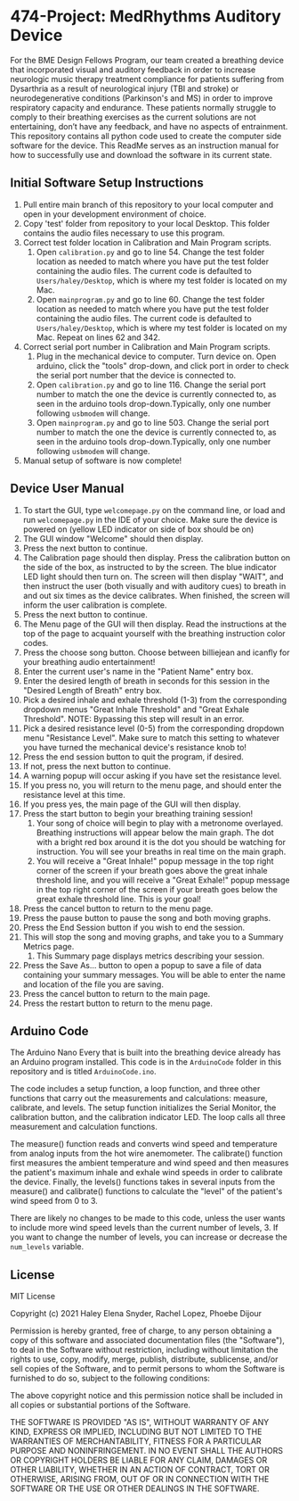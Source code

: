 # 474-Project: MedRhythms Auditory Device
For the BME Design Fellows Program, our team created a breathing device that 
incorporated visual and auditory feedback in order to increase neurologic music 
therapy treatment compliance for patients suffering from Dysarthria as a result
of neurological injury (TBI and stroke) or neurodegenerative conditions 
(Parkinson's and MS) in order to improve respiratory capacity and endurance. 
These patients normally struggle to comply to their breathing exercises as the
current solutions are not entertaining, don’t have any feedback, and have no 
aspects of entrainment. This repository contains all python code used to create 
the computer side software for the device. This ReadMe serves as an instruction
manual for how to successfully use and download the software in its current state.

## Initial Software Setup Instructions
1. Pull entire main branch of this repository to your local computer and open 
in your development environment of choice. 
2. Copy 'test' folder from repository to your local Desktop. This folder contains 
the audio files necessary to use this program.
3. Correct test folder location in Calibration and Main Program scripts.
    1. Open `calibration.py` and go to line 54. Change the test folder location
    as needed to match where you have put the test folder containing the audio
       files. The current code is defaulted to `Users/haley/Desktop`, which is
       where my test folder is located on my Mac. 
   2. Open `mainprogram.py` and go to line 60. Change the test folder location
    as needed to match where you have put the test folder containing the audio
       files. The current code is defaulted to `Users/haley/Desktop`, which is
       where my test folder is located on my Mac. Repeat on lines 62 and 342. 
4. Correct serial port number in Calibration and Main Program scripts.
    1. Plug in the mechanical device to computer. Turn device on. Open arduino,
       click the "tools" drop-down, and click port in order to check the serial 
       port number that the device is connected to. 
   2. Open `calibration.py` and go to line 116. Change the serial port number to 
      match the one the device is currently connected to, as seen in the 
      arduino tools drop-down.Typically, only one number following `usbmodem`
      will change. 
   3. Open `mainprogram.py` and go to line 503. Change the serial port number to 
      match the one the device is currently connected to, as seen in the 
      arduino tools drop-down.Typically, only one number following `usbmodem`
      will change.
5. Manual setup of software is now complete!

## Device User Manual
1. To start the GUI, type `welcomepage.py`
   on the command line, or load and run `welcomepage.py` in the IDE
   of your choice. Make sure the device is powered on (yellow LED indicator on
   side of box should be on)
2. The GUI window "Welcome" should then display.
3. Press the next button to continue.
4. The Calibration page should then display. Press the calibration button on 
   the side of the box, as instructed to by the screen. The blue indicator LED
   light should then turn on. The screen will then display "WAIT", and then
   instruct the user (both visually and with auditory cues) to breath in and out
   six times as the device calibrates. When finished, the screen will inform 
   the user calibration is complete. 
5. Press the next button to continue.
6. The Menu page of the GUI will then display. Read the instructions at the top
of the page to acquaint yourself with the breathing instruction color codes.
7. Press the choose song button. Choose between billiejean and icanfly for your
breathing audio entertainment!
8. Enter the current user's name in the "Patient Name" entry box.
9. Enter the desired length of breath in seconds for this session in the 
   "Desired Length of Breath" entry box.
9. Pick a desired inhale and exhale threshold (1-3) from the corresponding 
dropdown menus "Great Inhale Threshold" and "Great Exhale Threshold". NOTE: Bypassing
   this step will result in an error. 
10. Pick a desired resistance level (0-5) from the corresponding 
dropdown menu "Resistance Level". Make sure to match this setting to whatever 
    you have turned the mechanical device's resistance knob to!
11. Press the end session button to quit the program, if desired.  
11. If not, press the next button to continue.
12. A warning popup will occur asking if you have set the resistance level. 
13. If you press no, you will return to the menu page, and should enter the 
resistance level at this time.
14. If you press yes, the main page of the GUI will then display. 
15. Press the start button to begin your breathing training session!
    1. Your song of choice will begin to play with a metronome overlayed. 
       Breathing instructions will appear below the main graph. The dot with a 
       bright red box around it is the dot you should be watching for instruction. 
       You will see your breaths in real time on the main graph. 
    2. You will receive a "Great Inhale!" popup message in the top right corner
       of the screen if your breath goes above the great inhale threshold line, 
       and you will receive a "Great Exhale!" popup message in the top right corner
       of the screen if your breath goes below the great exhale threshold line.
       This is your goal!
16. Press the cancel button to return to the menu page. 
17. Press the pause button to pause the song and both moving graphs. 
18. Press the End Session button if you wish to end the session. 
19. This will stop the song and moving graphs, and take you to a Summary
Metrics page. 
    1. This Summary page displays metrics describing your session.
20. Press the Save As... button to open a popup to save a file of data containing
your summary messages. You will be able to enter the name and location of the 
    file you are saving.
21. Press the cancel button to return to the main page. 
22. Press the restart button to return to the menu page.

## Arduino Code
The Arduino Nano Every that is built into the breathing device already has an Arduino program installed. This code is in the `ArduinoCode` folder in this repository and is titled `ArduinoCode.ino`.

The code includes a setup function, a loop function, and three other functions that carry out the measurements and calculations: measure, calibrate, and levels. The setup function initializes the Serial Monitor, the calibration button, and the calibration indicator LED. The loop calls all three measurement and calculation functions.

The measure() function reads and converts wind speed and temperature from analog inputs from the hot wire anemometer. The calibrate() function first measures the ambient temperature and wind speed and then measures the patient's maximum inhale and exhale wind speeds in order to calibrate the device. Finally, the levels() functions takes in several inputs from the measure() and calibrate() functions to calculate the "level" of the patient's wind speed from 0 to 3.

There are likely no changes to be made to this code, unless the user wants to include more wind speed levels than the current number of levels, 3. If you want to change the number of levels, you can increase or decrease the `num_levels` variable.

## License
MIT License

Copyright (c) 2021 Haley Elena Snyder, Rachel Lopez, Phoebe Dijour

Permission is hereby granted, free of charge, to any person obtaining a copy
of this software and associated documentation files (the "Software"), to deal
in the Software without restriction, including without limitation the rights
to use, copy, modify, merge, publish, distribute, sublicense, and/or sell
copies of the Software, and to permit persons to whom the Software is
furnished to do so, subject to the following conditions:

The above copyright notice and this permission notice shall be included in all
copies or substantial portions of the Software.

THE SOFTWARE IS PROVIDED "AS IS", WITHOUT WARRANTY OF ANY KIND, EXPRESS OR
IMPLIED, INCLUDING BUT NOT LIMITED TO THE WARRANTIES OF MERCHANTABILITY,
FITNESS FOR A PARTICULAR PURPOSE AND NONINFRINGEMENT. IN NO EVENT SHALL THE
AUTHORS OR COPYRIGHT HOLDERS BE LIABLE FOR ANY CLAIM, DAMAGES OR OTHER
LIABILITY, WHETHER IN AN ACTION OF CONTRACT, TORT OR OTHERWISE, ARISING FROM,
OUT OF OR IN CONNECTION WITH THE SOFTWARE OR THE USE OR OTHER DEALINGS IN THE
SOFTWARE.